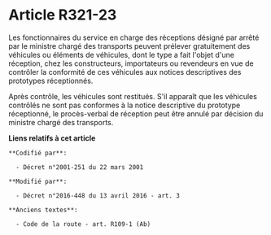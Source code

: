 # Article R321-23

Les fonctionnaires du service en charge des réceptions désigné par arrêté par le ministre chargé des transports peuvent
prélever gratuitement des véhicules ou éléments de véhicules, dont le type a fait l'objet d'une réception, chez les
constructeurs, importateurs ou revendeurs en vue de contrôler la conformité de ces véhicules aux notices descriptives des
prototypes réceptionnés. 

Après contrôle, les véhicules sont restitués. S'il apparaît que les véhicules contrôlés ne sont pas conformes à la notice
descriptive du prototype réceptionné, le procès-verbal de réception peut être annulé par décision du ministre chargé des
transports.

**Liens relatifs à cet article**

	**Codifié par**:

	  - Décret n°2001-251 du 22 mars 2001

	**Modifié par**:

	  - Décret n°2016-448 du 13 avril 2016 - art. 3

	**Anciens textes**:

	  - Code de la route - art. R109-1 (Ab)
